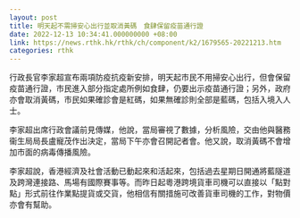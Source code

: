 ```yaml
---
layout: post
title: 明天起不需掃安心出行並取消黃碼　食肆保留疫苗通行證
date: 2022-12-13 10:34:41.000000000 +08:00
link: https://news.rthk.hk/rthk/ch/component/k2/1679565-20221213.htm
categories: rthk
---
```


行政長官李家超宣布兩項防疫抗疫新安排，明天起市民不用掃安心出行，但會保留疫苗通行證，市民進入部分指定處所例如食肆，仍要出示疫苗通行證；另外，政府亦會取消黃碼，市民如果確診會是紅碼，如果無確診則全部是藍碼，包括入境入人士。

李家超出席行政會議前見傳媒，他說，當局審視了數據，分析風險，交由他與醫務衞生局局長盧寵茂作出決定，當局下午亦會召開記者會。他又說，取消黃碼不會增加市面的病毒傳播風險。

李家超說，香港經濟及社會活動已動起來和活起來，包括過去星期日開通將藍隧道及跨灣連接路、馬場有國際賽事等。而昨日起粵港跨境貨車司機可以直接以「點對點」形式前往作業點提貨或交貨，他相信有關措施可改善貨車司機的工作，對物價亦會有幫助。
